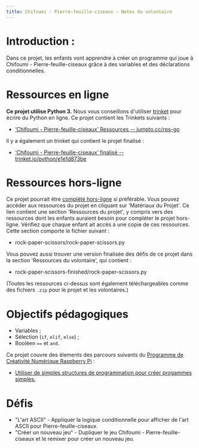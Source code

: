 ```yaml
---
title: Chifoumi - Pierre-feuille-ciseaux — Notes du volontaire
---
```


# Introduction :
Dans ce projet, les enfants vont apprendre à créer un programme qui joue à Chifoumi - Pierre-feuille-ciseaux grâce à des variables et des déclarations conditionnelles.

# Ressources en ligne

__Ce projet utilise Python 3.__ Nous vous conseillons d'utiliser [trinket](https://trinket.io/) pour écrire du Python en ligne. Ce projet contient les Trinkets suivants :

+ [‘Chifoumi - Pierre-feuille-ciseaux’ Ressources -- jumpto.cc/rps-go](http://jumpto.cc/rps-go)

Il y a également un trinket qui contient le projet finalisé :

+ [‘Chifoumi - Pierre-feuille-ciseaux’ finalisé -- trinket.io/python/e1e1d873be](https://trinket.io/python/e1e1d873be)

# Ressources hors-ligne
Ce projet pourrait être [complété hors-ligne](https://www.codeclubprojects.org/en-GB/resources/python-working-offline/) si préférable. Vous pouvez accéder aux ressources du projet en cliquant sur 'Matériaux du Projet'. Ce lien contient une section 'Ressources du projet', y compris vers des ressources dont les enfants auraient besoin pour compléter le projet hors-ligne. Vérifiez que chaque enfant ait accès à une copie de ces ressources. Cette section comporte le fichier suivant :

+ rock-paper-scissors/rock-paper-scissors.py

Vous pouvez aussi trouver une version finalisée des défis de ce projet dans la section 'Ressources du volontaire', qui contient :

+ rock-paper-scissors-finished/rock-paper-scissors.py

(Toutes les ressources ci-dessus sont également téléchargeables comme des fichiers `.zip` pour le projet et les volontaires.)

# Objectifs pédagogiques
+ Variables ;
+ Sélection (`if`, `elif`, `else`) ;
+ Booléen `==` et `and`.

Ce projet couvre des élements des parcours suivants du [Programme de Créativité Numérique Raspberry Pi](http://rpf.io/curriculum) :

+ [Utiliser de simples structures de programmation pour créer progammes simples.](https://www.raspberrypi.org/curriculum/programming/creator)

# Défis
+ "L'art ASCII" - Appliquer la logique conditionnelle pour afficher de l'art ASCII pour Pierre-feuille-ciseaux.
+ "Créer un nouveau jeu" - Dupliquer le jeu Chifoumi - Pierre-feuille-ciseaux et le remixer pour créer un nouveau jeu.
